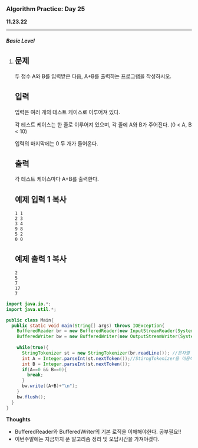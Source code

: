 <h3>Algorithm Practice: Day 25</h3> 

**11.23.22**                                    																														

-------

<h5>Basic Level</h5>

1. ## 문제

   두 정수 A와 B를 입력받은 다음, A+B를 출력하는 프로그램을 작성하시오.

   ## 입력

   입력은 여러 개의 테스트 케이스로 이루어져 있다.

   각 테스트 케이스는 한 줄로 이루어져 있으며, 각 줄에 A와 B가 주어진다. (0 < A, B < 10)

   입력의 마지막에는 0 두 개가 들어온다.

   ## 출력

   각 테스트 케이스마다 A+B를 출력한다.

   ## 예제 입력 1 복사

   ```
   1 1
   2 3
   3 4
   9 8
   5 2
   0 0
   ```

   ## 예제 출력 1 복사

   ```
   2
   5
   7
   17
   7
   ```

```java
import java.io.*;
import java.util.*;

public class Main{
  public static void main(String[] args) throws IOException{
    BufferedReader br = new BufferedReader(new InputStreamReader(System.in));
    BufferedWriter bw = new BufferedWriter(new OutputStreamWriter(System.out));
    
    while(true){
      StringTokenizer st = new StringTokenizer(br.readLine()); //문자열 한 줄을 한번에 입력받음(공백함께)
      int A = Integer.parseInt(st.nextToken());//StirngTokenizer을 이용하여 문자열을 분리해 꺼내오는 nextToken은 문자열반환
      int B = Integer.parseInt(st.nextToken());
      if(A==0 && B==0){
        break;
      }
      bw.write((A+B)+"\n");
    }
    bw.flush();
  }
}
```







<b>Thoughts</b>

- BufferedReader와 BufferedWriter의 기본 로직을 이해해야한다. 공부필요!! 
- 이번주말에는 지금까지 푼 알고리즘 정리 및 오답시간을 가져야겠다.

